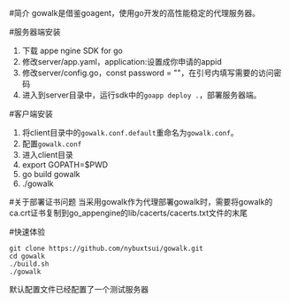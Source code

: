 #简介
gowalk是借鉴goagent，使用go开发的高性能稳定的代理服务器。

#服务器端安装
1. 下载  appe ngine SDK for go
2. 修改server/app.yaml，application:设置成你申请的appid
3. 修改server/config.go，const password = ""，在引号内填写需要的访问密码
4. 进入到server目录中，运行sdk中的`goapp deploy .`，部署服务器端。

#客户端安装
1. 将client目录中的`gowalk.conf.default`重命名为`gowalk.conf`。
2. 配置`gowalk.conf`
3. 进入client目录
4. export GOPATH=$PWD
5. go build gowalk
6. ./gowalk

#关于部署证书问题
当采用gowalk作为代理部署gowalk时，需要将gowalk的ca.crt证书复制到go_appengine的lib/cacerts/cacerts.txt文件的末尾

#快速体验
```
git clone https://github.com/nybuxtsui/gowalk.git
cd gowalk
./build.sh
./gowalk
```
默认配置文件已经配置了一个测试服务器

